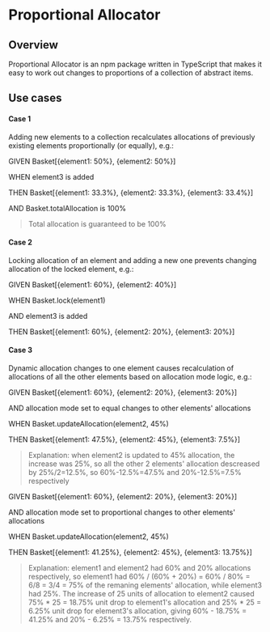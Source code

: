 # Proportional Allocator

## Overview

Proportional Allocator is an npm package written in TypeScript that makes it easy to work out changes to proportions of a collection of abstract items.

## Use cases

#### Case 1
Adding new elements to a collection recalculates allocations of previously existing elements proportionally (or equally), e.g.:

GIVEN Basket[{element1: 50%}, {element2: 50%}]

WHEN  element3 is added

THEN  Basket[{element1: 33.3%}, {element2: 33.3%}, {element3: 33.4%}]

AND   Basket.totalAllocation is 100%

> Total allocation is guaranteed to be 100%

#### Case 2
Locking allocation of an element and adding a new one prevents changing allocation of the locked element, e.g.:

GIVEN Basket[{element1: 60%}, {element2: 40%}]

WHEN  Basket.lock(element1)

AND   element3 is added

THEN  Basket[{element1: 60%}, {element2: 20%}, {element3: 20%}]

#### Case 3
Dynamic allocation changes to one element causes recalculation of allocations of all the other elements based on allocation mode logic, e.g.:

GIVEN Basket[{element1: 60%}, {element2: 20%}, {element3: 20%}]

AND   allocation mode set to equal changes to other elements' allocations

WHEN  Basket.updateAllocation(element2, 45%)

THEN  Basket[{element1: 47.5%}, {element2: 45%}, {element3: 7.5%}]

> Explanation: when element2 is updated to 45% allocation, the increase was 25%, so all the other 2 elements' allocation descreased by 25%/2=12.5%, so 60%-12.5%=47.5% and 20%-12.5%=7.5% respectively

GIVEN Basket[{element1: 60%}, {element2: 20%}, {element3: 20%}]

AND   allocation mode set to proportional changes to other elements' allocations

WHEN  Basket.updateAllocation(element2, 45%)

THEN  Basket[{element1: 41.25%}, {element2: 45%}, {element3: 13.75%}]

> Explanation: element1 and element2 had 60% and 20% allocations respectively, so element1 had 60% / (60% + 20%) = 60% / 80% = 6/8 = 3/4 = 75% of the remaning elements' allocation, while element3 had 25%. The increase of 25 units of allocation to element2 caused 75% * 25 = 18.75% unit drop to element1's allocation and 25% * 25 = 6.25% unit drop for element3's allocation, giving 60% - 18.75% = 41.25% and 20% - 6.25% = 13.75% respectively.
